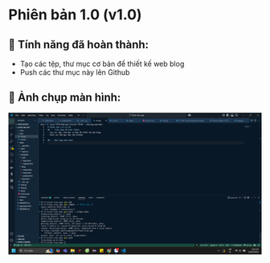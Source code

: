 # Phiên bản 1.0 (v1.0)
## 🔹 Tính năng đã hoàn thành:
- Tạo các tệp, thư mục cơ bản để thiết kế web blog
- Push các thư mục này lên Github

## 🔹 Ảnh chụp màn hình:
![alt text](image.png)
